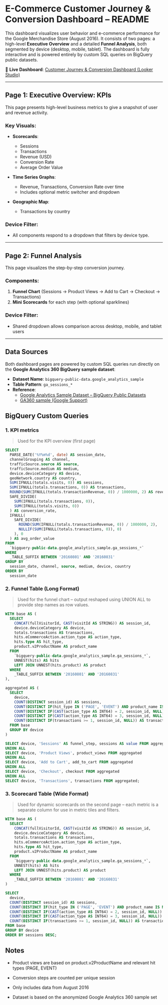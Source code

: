 # E-Commerce Customer Journey & Conversion Dashboard – README

This dashboard visualizes user behavior and e-commerce performance for the Google Merchandise Store (August 2016). It consists of two pages: a high-level **Executive Overview** and a detailed **Funnel Analysis**, both segmented by device (desktop, mobile, tablet). The dashboard is fully interactive and is powered entirely by custom SQL queries on BigQuery public datasets.

🔗 **Live Dashboard**: [Customer Journey & Conversion Dashboard (Looker Studio)](https://lookerstudio.google.com/reporting/5ba94044-8343-40f2-bf4c-c7770eab143d)

---

## Page 1: Executive Overview: KPIs

This page presents high-level business metrics to give a snapshot of user and revenue activity.

### Key Visuals:
- **Scorecards**:
  - Sessions
  - Transactions
  - Revenue (USD)
  - Conversion Rate
  - Average Order Value

- **Time Series Graphs**:
  - Revenue, Transactions, Conversion Rate over time
  - Includes optional metric switcher and dropdown

- **Geographic Map**:
  - Transactions by country

### Device Filter:
- All components respond to a dropdown that filters by device type.

---

## Page 2: Funnel Analysis

This page visualizes the step-by-step conversion journey.

### Components:
1. **Funnel Chart** (Sessions → Product Views → Add to Cart → Checkout → Transactions)
2. **Mini Scorecards** for each step (with optional sparklines)

### Device Filter:
- Shared dropdown allows comparison across desktop, mobile, and tablet users

---

## Data Sources 

Both dashboard pages are powered by custom SQL queries run directly on the **Google Analytics 360 BigQuery sample dataset**:

- **Dataset Name**: `bigquery-public-data.google_analytics_sample`
- **Table Pattern**: `ga_sessions_*`
- **Reference**:
  - [Google Analytics Sample Dataset – BigQuery Public Datasets](https://cloud.google.com/bigquery/public-data)
  - [GA360 sample (Google Support)](https://support.google.com/analytics/answer/7586738?hl=en)

## BigQuery Custom Queries

### 1. KPI metrics
> Used for the KPI overview (first page) 

```sql
SELECT
  PARSE_DATE('%Y%m%d', date) AS session_date,
  channelGrouping AS channel,
  trafficSource.source AS source,
  trafficSource.medium AS medium,
  device.deviceCategory AS device,
  geoNetwork.country AS country,
  SUM(IFNULL(totals.visits, 0)) AS sessions,
  SUM(IFNULL(totals.transactions, 0)) AS transactions,
  ROUND(SUM(IFNULL(totals.transactionRevenue, 0)) / 1000000, 2) AS revenue_usd,
  SAFE_DIVIDE(
    SUM(IFNULL(totals.transactions, 0)),
    SUM(IFNULL(totals.visits, 0))
  ) AS conversion_rate,
  IFNULL(
    SAFE_DIVIDE(
      ROUND(SUM(IFNULL(totals.transactionRevenue, 0)) / 1000000, 2),
      NULLIF(SUM(IFNULL(totals.transactions, 0)), 0)
    ), 0
  ) AS avg_order_value
FROM
  `bigquery-public-data.google_analytics_sample.ga_sessions_*`
WHERE
  _TABLE_SUFFIX BETWEEN '20160801' AND '20160831'
GROUP BY
  session_date, channel, source, medium, device, country
ORDER BY
  session_date
```

### 2. Funnel Table (Long Format)
> Used for the funnel chart – output reshaped using UNION ALL to provide step names as row values.

```sql
WITH base AS (
  SELECT
    CONCAT(fullVisitorId, CAST(visitId AS STRING)) AS session_id,
    device.deviceCategory AS device,
    totals.transactions AS transactions,
    hits.eCommerceAction.action_type AS action_type,
    hits.type AS hit_type,
    product.v2ProductName AS product_name
  FROM
    `bigquery-public-data.google_analytics_sample.ga_sessions_*`,
    UNNEST(hits) AS hits
    LEFT JOIN UNNEST(hits.product) AS product
  WHERE
    _TABLE_SUFFIX BETWEEN '20160801' AND '20160831'
),

aggregated AS (
  SELECT
    device,
    COUNT(DISTINCT session_id) AS sessions,
    COUNT(DISTINCT IF(hit_type IN ('PAGE', 'EVENT') AND product_name IS NOT NULL, session_id, NULL)) AS product_views,
    COUNT(DISTINCT IF(CAST(action_type AS INT64) = 2, session_id, NULL)) AS add_to_cart,
    COUNT(DISTINCT IF(CAST(action_type AS INT64) = 3, session_id, NULL)) AS checkout,
    COUNT(DISTINCT IF(transactions >= 1, session_id, NULL)) AS transactions
  FROM base
  GROUP BY device
)

SELECT device, 'Sessions' AS funnel_step, sessions AS value FROM aggregated
UNION ALL
SELECT device, 'Product Views', product_views FROM aggregated
UNION ALL
SELECT device, 'Add to Cart', add_to_cart FROM aggregated
UNION ALL
SELECT device, 'Checkout', checkout FROM aggregated
UNION ALL
SELECT device, 'Transactions', transactions FROM aggregated;
```

### 3. Scorecard Table (Wide Format)
> Used for dynamic scorecards on the second page – each metric is a separate column for use in metric tiles and filters.


```sql 
WITH base AS (
  SELECT
    CONCAT(fullVisitorId, CAST(visitId AS STRING)) AS session_id,
    device.deviceCategory AS device,
    totals.transactions AS transactions,
    hits.eCommerceAction.action_type AS action_type,
    hits.type AS hit_type,
    product.v2ProductName AS product_name
  FROM
    `bigquery-public-data.google_analytics_sample.ga_sessions_*`,
    UNNEST(hits) AS hits
    LEFT JOIN UNNEST(hits.product) AS product
  WHERE
    _TABLE_SUFFIX BETWEEN '20160801' AND '20160831'
)

SELECT
  device,
  COUNT(DISTINCT session_id) AS sessions,
  COUNT(DISTINCT IF(hit_type IN ('PAGE', 'EVENT') AND product_name IS NOT NULL, session_id, NULL)) AS product_views,
  COUNT(DISTINCT IF(CAST(action_type AS INT64) = 2, session_id, NULL)) AS add_to_cart,
  COUNT(DISTINCT IF(CAST(action_type AS INT64) = 3, session_id, NULL)) AS checkout,
  COUNT(DISTINCT IF(transactions >= 1, session_id, NULL)) AS transactions
FROM base
GROUP BY device
ORDER BY sessions DESC;
```


## Notes

- Product views are based on product.v2ProductName and relevant hit types (PAGE, EVENT)

- Conversion steps are counted per unique session

- Only includes data from August 2016

- Dataset is based on the anonymized Google Analytics 360 sample set
